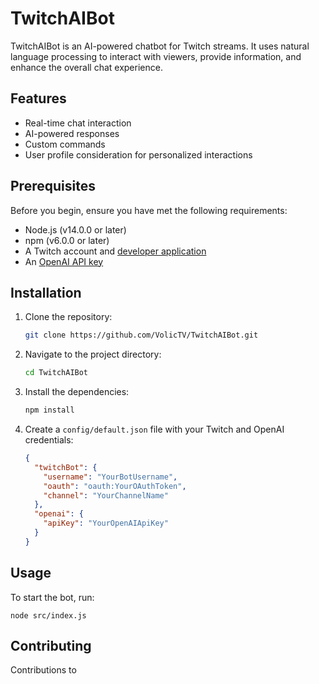 # TwitchAIBot

TwitchAIBot is an AI-powered chatbot for Twitch streams. It uses natural language processing to interact with viewers, provide information, and enhance the overall chat experience.

## Features

- Real-time chat interaction
- AI-powered responses
- Custom commands
- User profile consideration for personalized interactions

## Prerequisites

Before you begin, ensure you have met the following requirements:

- Node.js (v14.0.0 or later)
- npm (v6.0.0 or later)
- A Twitch account and [developer application](https://dev.twitch.tv/console/apps)
- An [OpenAI API key](https://beta.openai.com/signup/)

## Installation

1. Clone the repository:
   ```bash
   git clone https://github.com/VolicTV/TwitchAIBot.git
   ```

2. Navigate to the project directory:
   ```bash
   cd TwitchAIBot
   ```

3. Install the dependencies:
   ```bash
   npm install
   ```

4. Create a `config/default.json` file with your Twitch and OpenAI credentials:
   ```json
   {
     "twitchBot": {
       "username": "YourBotUsername",
       "oauth": "oauth:YourOAuthToken",
       "channel": "YourChannelName"
     },
     "openai": {
       "apiKey": "YourOpenAIApiKey"
     }
   }
   ```

## Usage

To start the bot, run:

```
node src/index.js
```

## Contributing

Contributions to
